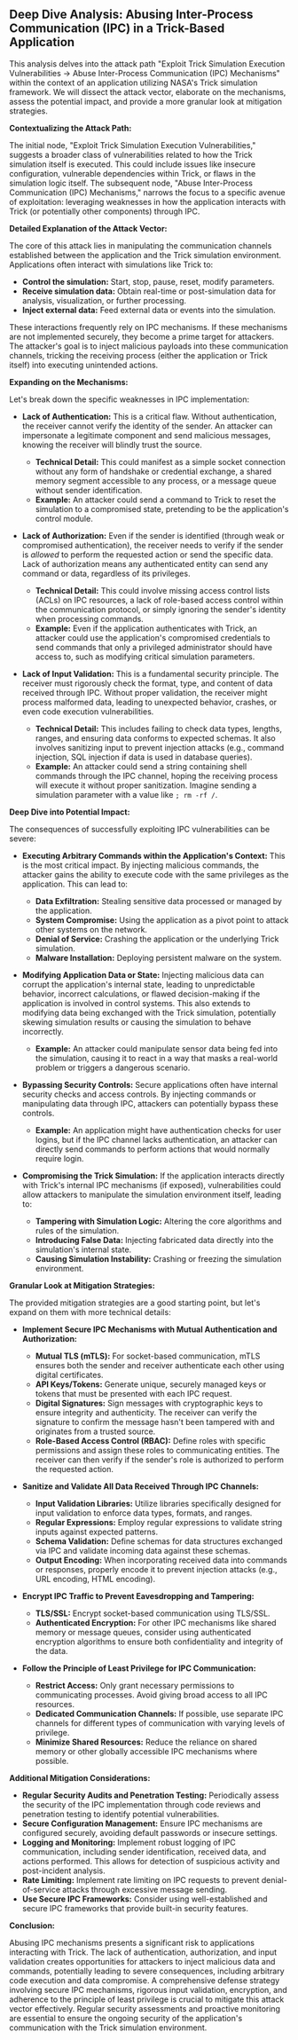 ## Deep Dive Analysis: Abusing Inter-Process Communication (IPC) in a Trick-Based Application

This analysis delves into the attack path "Exploit Trick Simulation Execution Vulnerabilities -> Abuse Inter-Process Communication (IPC) Mechanisms" within the context of an application utilizing NASA's Trick simulation framework. We will dissect the attack vector, elaborate on the mechanisms, assess the potential impact, and provide a more granular look at mitigation strategies.

**Contextualizing the Attack Path:**

The initial node, "Exploit Trick Simulation Execution Vulnerabilities," suggests a broader class of vulnerabilities related to how the Trick simulation itself is executed. This could include issues like insecure configuration, vulnerable dependencies within Trick, or flaws in the simulation logic itself. The subsequent node, "Abuse Inter-Process Communication (IPC) Mechanisms," narrows the focus to a specific avenue of exploitation: leveraging weaknesses in how the application interacts with Trick (or potentially other components) through IPC.

**Detailed Explanation of the Attack Vector:**

The core of this attack lies in manipulating the communication channels established between the application and the Trick simulation environment. Applications often interact with simulations like Trick to:

* **Control the simulation:** Start, stop, pause, reset, modify parameters.
* **Receive simulation data:** Obtain real-time or post-simulation data for analysis, visualization, or further processing.
* **Inject external data:** Feed external data or events into the simulation.

These interactions frequently rely on IPC mechanisms. If these mechanisms are not implemented securely, they become a prime target for attackers. The attacker's goal is to inject malicious payloads into these communication channels, tricking the receiving process (either the application or Trick itself) into executing unintended actions.

**Expanding on the Mechanisms:**

Let's break down the specific weaknesses in IPC implementation:

* **Lack of Authentication:** This is a critical flaw. Without authentication, the receiver cannot verify the identity of the sender. An attacker can impersonate a legitimate component and send malicious messages, knowing the receiver will blindly trust the source.
    * **Technical Detail:**  This could manifest as a simple socket connection without any form of handshake or credential exchange, a shared memory segment accessible to any process, or a message queue without sender identification.
    * **Example:** An attacker could send a command to Trick to reset the simulation to a compromised state, pretending to be the application's control module.

* **Lack of Authorization:** Even if the sender is identified (through weak or compromised authentication), the receiver needs to verify if the sender is *allowed* to perform the requested action or send the specific data. Lack of authorization means any authenticated entity can send any command or data, regardless of its privileges.
    * **Technical Detail:** This could involve missing access control lists (ACLs) on IPC resources, a lack of role-based access control within the communication protocol, or simply ignoring the sender's identity when processing commands.
    * **Example:** Even if the application authenticates with Trick, an attacker could use the application's compromised credentials to send commands that only a privileged administrator should have access to, such as modifying critical simulation parameters.

* **Lack of Input Validation:** This is a fundamental security principle. The receiver must rigorously check the format, type, and content of data received through IPC. Without proper validation, the receiver might process malformed data, leading to unexpected behavior, crashes, or even code execution vulnerabilities.
    * **Technical Detail:** This includes failing to check data types, lengths, ranges, and ensuring data conforms to expected schemas. It also involves sanitizing input to prevent injection attacks (e.g., command injection, SQL injection if data is used in database queries).
    * **Example:** An attacker could send a string containing shell commands through the IPC channel, hoping the receiving process will execute it without proper sanitization. Imagine sending a simulation parameter with a value like `; rm -rf /`.

**Deep Dive into Potential Impact:**

The consequences of successfully exploiting IPC vulnerabilities can be severe:

* **Executing Arbitrary Commands within the Application's Context:** This is the most critical impact. By injecting malicious commands, the attacker gains the ability to execute code with the same privileges as the application. This can lead to:
    * **Data Exfiltration:** Stealing sensitive data processed or managed by the application.
    * **System Compromise:**  Using the application as a pivot point to attack other systems on the network.
    * **Denial of Service:**  Crashing the application or the underlying Trick simulation.
    * **Malware Installation:**  Deploying persistent malware on the system.

* **Modifying Application Data or State:** Injecting malicious data can corrupt the application's internal state, leading to unpredictable behavior, incorrect calculations, or flawed decision-making if the application is involved in control systems. This also extends to modifying data being exchanged with the Trick simulation, potentially skewing simulation results or causing the simulation to behave incorrectly.
    * **Example:**  An attacker could manipulate sensor data being fed into the simulation, causing it to react in a way that masks a real-world problem or triggers a dangerous scenario.

* **Bypassing Security Controls:** Secure applications often have internal security checks and access controls. By injecting commands or manipulating data through IPC, attackers can potentially bypass these controls.
    * **Example:** An application might have authentication checks for user logins, but if the IPC channel lacks authentication, an attacker can directly send commands to perform actions that would normally require login.

* **Compromising the Trick Simulation:**  If the application interacts directly with Trick's internal IPC mechanisms (if exposed), vulnerabilities could allow attackers to manipulate the simulation environment itself, leading to:
    * **Tampering with Simulation Logic:** Altering the core algorithms and rules of the simulation.
    * **Introducing False Data:** Injecting fabricated data directly into the simulation's internal state.
    * **Causing Simulation Instability:** Crashing or freezing the simulation environment.

**Granular Look at Mitigation Strategies:**

The provided mitigation strategies are a good starting point, but let's expand on them with more technical details:

* **Implement Secure IPC Mechanisms with Mutual Authentication and Authorization:**
    * **Mutual TLS (mTLS):**  For socket-based communication, mTLS ensures both the sender and receiver authenticate each other using digital certificates.
    * **API Keys/Tokens:**  Generate unique, securely managed keys or tokens that must be presented with each IPC request.
    * **Digital Signatures:** Sign messages with cryptographic keys to ensure integrity and authenticity. The receiver can verify the signature to confirm the message hasn't been tampered with and originates from a trusted source.
    * **Role-Based Access Control (RBAC):**  Define roles with specific permissions and assign these roles to communicating entities. The receiver can then verify if the sender's role is authorized to perform the requested action.

* **Sanitize and Validate All Data Received Through IPC Channels:**
    * **Input Validation Libraries:** Utilize libraries specifically designed for input validation to enforce data types, formats, and ranges.
    * **Regular Expressions:** Employ regular expressions to validate string inputs against expected patterns.
    * **Schema Validation:** Define schemas for data structures exchanged via IPC and validate incoming data against these schemas.
    * **Output Encoding:** When incorporating received data into commands or responses, properly encode it to prevent injection attacks (e.g., URL encoding, HTML encoding).

* **Encrypt IPC Traffic to Prevent Eavesdropping and Tampering:**
    * **TLS/SSL:**  Encrypt socket-based communication using TLS/SSL.
    * **Authenticated Encryption:** For other IPC mechanisms like shared memory or message queues, consider using authenticated encryption algorithms to ensure both confidentiality and integrity of the data.

* **Follow the Principle of Least Privilege for IPC Communication:**
    * **Restrict Access:** Only grant necessary permissions to communicating processes. Avoid giving broad access to all IPC resources.
    * **Dedicated Communication Channels:** If possible, use separate IPC channels for different types of communication with varying levels of privilege.
    * **Minimize Shared Resources:** Reduce the reliance on shared memory or other globally accessible IPC mechanisms where possible.

**Additional Mitigation Considerations:**

* **Regular Security Audits and Penetration Testing:**  Periodically assess the security of the IPC implementation through code reviews and penetration testing to identify potential vulnerabilities.
* **Secure Configuration Management:** Ensure IPC mechanisms are configured securely, avoiding default passwords or insecure settings.
* **Logging and Monitoring:** Implement robust logging of IPC communication, including sender identification, received data, and actions performed. This allows for detection of suspicious activity and post-incident analysis.
* **Rate Limiting:** Implement rate limiting on IPC requests to prevent denial-of-service attacks through excessive message sending.
* **Use Secure IPC Frameworks:** Consider using well-established and secure IPC frameworks that provide built-in security features.

**Conclusion:**

Abusing IPC mechanisms presents a significant risk to applications interacting with Trick. The lack of authentication, authorization, and input validation creates opportunities for attackers to inject malicious data and commands, potentially leading to severe consequences, including arbitrary code execution and data compromise. A comprehensive defense strategy involving secure IPC mechanisms, rigorous input validation, encryption, and adherence to the principle of least privilege is crucial to mitigate this attack vector effectively. Regular security assessments and proactive monitoring are essential to ensure the ongoing security of the application's communication with the Trick simulation environment.
